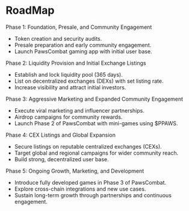 # RoadMap

Phase 1: Foundation, Presale, and Community Engagement

* Token creation and security audits.
* Presale preparation and early community engagement.
* Launch PawsCombat gaming app with initial user base.

&#x20;Phase 2: Liquidity Provision and Initial Exchange Listings

* Establish and lock liquidity pool (365 days).
* List on decentralized exchanges (DEXs) with set listing rate.
* Increase visibility and attract initial investors.

&#x20;Phase 3: Aggressive Marketing and Expanded Community Engagement

* Execute viral marketing and influencer partnerships.
* Airdrop campaigns for community rewards.
* Launch Phase 2 of PawsCombat with mini-games using $PPAWS.

&#x20;Phase 4: CEX Listings and Global Expansion

* Secure listings on reputable centralized exchanges (CEXs).
* Target global and regional campaigns for wider community reach.
* Build strong, decentralized user base.

&#x20; Phase 5: Ongoing Growth, Marketing, and Development

* Introduce fully developed games in Phase 3 of PawsCombat.
* Explore cross-chain integrations and new use cases.
* Sustain long-term growth through partnerships and continuous engagement.
